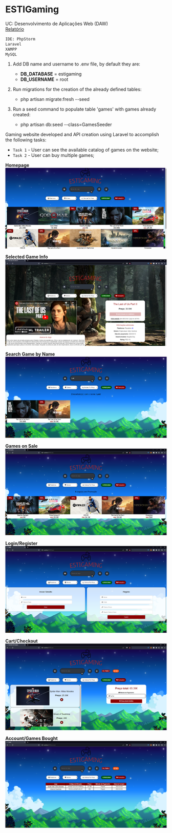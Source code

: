 # ESTIGaming

UC: Desenvolvimento de Aplicações Web (DAW)  
[Relatório](https://github.com/FabiomtGoncalves/ESTIGaming-Laravel/blob/master/DAW_PI_17646.pdf)
```
IDE: PhpStorm
Laravel
XAMPP
MySQL
``` 

1) Add DB name and username to .env file, by default they are:
   * **DB_DATABASE** = estigaming
   * **DB_USERNAME** = root
   
2) Run migrations for the creation of the already defined tables:
    * php artisan migrate:fresh --seed

3) Run a seed command to populate table 'games' with games already created:
    *  php artisan db:seed --class=GamesSeeder

Gaming website developed and API creation using Laravel to accomplish the following tasks:

- `Task 1` - User can see the available catalog of games on the website; 
- `Task 2` - User can buy multiple games;

**Homepage**
![Homepage Interface](https://github.com/FabiomtGoncalves/ESTIGaming-Laravel/blob/master/imgs/homepage.png)

**Selected Game Info**
![Game Info Interface](https://github.com/FabiomtGoncalves/ESTIGaming-Laravel/blob/master/imgs/clicked_game.png)

**Search Game by Name**
![Search by Name](https://github.com/FabiomtGoncalves/ESTIGaming-Laravel/blob/master/imgs/search_by_name.png)

**Games on Sale**
![Sale Interface](https://github.com/FabiomtGoncalves/ESTIGaming-Laravel/blob/master/imgs/sale.png)

**Login/Register**
![Login/Register Interface](https://github.com/FabiomtGoncalves/ESTIGaming-Laravel/blob/master/imgs/login_register.png)

**Cart/Checkout**
![Cart/Checkout Interface](https://github.com/FabiomtGoncalves/ESTIGaming-Laravel/blob/master/imgs/cart.png)

**Account/Games Bought**
![Account Interface](https://github.com/FabiomtGoncalves/ESTIGaming-Laravel/blob/master/imgs/games_bought.png)


